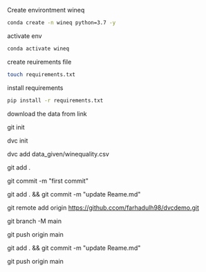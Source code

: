 Create environtment wineq

```bash
conda create -n wineq python=3.7 -y
```

activate env
```bash
conda activate wineq
```

create reuirements file
```bash
touch requirements.txt
```

install requirements
```bash
pip install -r requirements.txt
```

download the data from link

git init

dvc init

dvc add data_given/winequality.csv

git add .

git commit -m "first commit"

git add . && git commit -m "update Reame.md"

git remote add origin https://github.ccom/farhadulh98/dvcdemo.git

git branch -M main

git push origin main

git add . && git commit -m "update Reame.md"

git push origin main